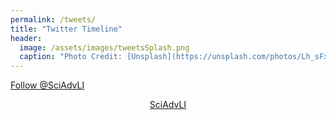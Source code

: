 ```yaml
---
permalink: /tweets/
title: "Twitter Timeline"
header: 
  image: /assets/images/tweetsSplash.png
  caption: "Photo Credit: [Unsplash](https://unsplash.com/photos/Lh_sFxD8AkI)"
---
```


<a class="twitter-follow-button"
  href="https://twitter.com/SciAdvLI"
  data-size="large" data-show-count="false">
Follow @SciAdvLI</a>

<div align="center"><a class="twitter-timeline" data-chrome="transparent noheader" data-width="1000" data-dnt="true" data-tweet-limit="15" href="https://twitter.com/SciAdvLI?ref_src=twsrc%5Etfw">SciAdvLI</a>
<script async src="https://platform.twitter.com/widgets.js" charset="utf-8"></script>
</div>

<!--- <div align="center"><a class="twitter-timeline" data-chrome="transparent noheader nofooter" data-width="1000" data-dnt="true" data-tweet-limit="5" href="https://twitter.com/SciAdvLI?ref_src=twsrc%5Etfw">SciAdvLI</a>
<script async src="https://platform.twitter.com/widgets.js" charset="utf-8"></script>
</div> --->
